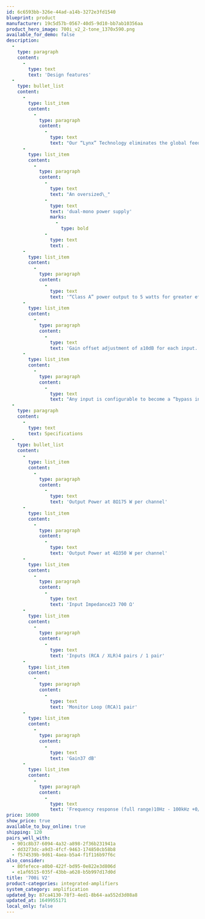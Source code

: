 ```yaml
---
id: 6c6593bb-326e-44ad-a14b-3272e3fd1540
blueprint: product
manufacturer: 19c5d57b-0567-40d5-9d10-bb7ab10356aa
product_hero_image: 700i_v2_2-tone_1370x590.png
available_for_demo: false
description:
  -
    type: paragraph
    content:
      -
        type: text
        text: 'Design features'
  -
    type: bullet_list
    content:
      -
        type: list_item
        content:
          -
            type: paragraph
            content:
              -
                type: text
                text: "Our “Lynx” Technology eliminates the global feedback\_loop and results in the following: more accurate musical\_reproduction with respect to tonality; the elimination\_of common phase errors resulting from feedback."
      -
        type: list_item
        content:
          -
            type: paragraph
            content:
              -
                type: text
                text: "An oversized\_"
              -
                type: text
                text: 'dual-mono power supply'
                marks:
                  -
                    type: bold
              -
                type: text
                text: .
      -
        type: list_item
        content:
          -
            type: paragraph
            content:
              -
                type: text
                text: '“Class A” power output to 5 watts for greater efficiency.'
      -
        type: list_item
        content:
          -
            type: paragraph
            content:
              -
                type: text
                text: 'Gain offset adjustment of ±10dB for each input.'
      -
        type: list_item
        content:
          -
            type: paragraph
            content:
              -
                type: text
                text: "Any input is configurable to become a “bypass input”,\_whereby the 700i v2’s volume control is bypassed,\_permitting a plethora of applications including usage in\_a home-theater environment."
  -
    type: paragraph
    content:
      -
        type: text
        text: Specifications
  -
    type: bullet_list
    content:
      -
        type: list_item
        content:
          -
            type: paragraph
            content:
              -
                type: text
                text: 'Output Power at 8Ω175 W per channel'
      -
        type: list_item
        content:
          -
            type: paragraph
            content:
              -
                type: text
                text: 'Output Power at 4Ω350 W per channel'
      -
        type: list_item
        content:
          -
            type: paragraph
            content:
              -
                type: text
                text: 'Input Impedance23 700 Ω'
      -
        type: list_item
        content:
          -
            type: paragraph
            content:
              -
                type: text
                text: 'Inputs (RCA / XLR)4 pairs / 1 pair'
      -
        type: list_item
        content:
          -
            type: paragraph
            content:
              -
                type: text
                text: 'Monitor Loop (RCA)1 pair'
      -
        type: list_item
        content:
          -
            type: paragraph
            content:
              -
                type: text
                text: 'Gain37 dB'
      -
        type: list_item
        content:
          -
            type: paragraph
            content:
              -
                type: text
                text: 'Frequency response (full range)10Hz - 100kHz +0/-0.1dB'
price: 16000
show_price: true
available_to_buy_online: true
shipping: 120
pairs_well_with:
  - 901c8b37-6094-4a32-a898-2f36b231941a
  - dd3273dc-a9d3-4fcf-9463-174850cb58b8
  - f574539b-9d61-4aea-b5a4-f1f116b97f6c
also_consider:
  - 80fefece-a0b0-422f-bd95-0e822e3d806d
  - e1af6515-035f-43bb-a628-b5b997d17d0d
title: '700i V2'
product-categories: integrated-amplifiers
system_category: amplification
updated_by: 87ca4130-78f3-4ed1-8b64-aa552d3d08a8
updated_at: 1649955171
local_only: false
---
```

